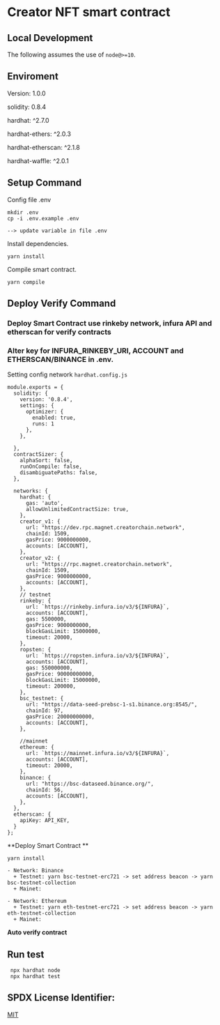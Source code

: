 # Creator NFT smart contract

## Local Development

The following assumes the use of `node@>=10`.

## Enviroment

Version: 1.0.0  

solidity: 0.8.4 

hardhat: ^2.7.0

hardhat-ethers: ^2.0.3

hardhat-etherscan: ^2.1.8

hardhat-waffle: ^2.0.1


## Setup Command

Config file .env

```
mkdir .env
cp -i .env.example .env

--> update variable in file .env 
```

Install dependencies.   

`yarn install`

Compile smart contract.    

`yarn compile` 

## Deploy Verify Command
### Deploy Smart Contract use rinkeby network, infura API and etherscan for verify contracts   
### Alter key for INFURA_RINKEBY_URI, ACCOUNT and ETHERSCAN/BINANCE in .env.

Setting config network `hardhat.config.js`

```
module.exports = {
  solidity: {
    version: '0.8.4',
    settings: {
      optimizer: {
        enabled: true,
        runs: 1
      },
    },

  },
  contractSizer: {
    alphaSort: false,
    runOnCompile: false,
    disambiguatePaths: false,
  },

  networks: {
    hardhat: {
      gas: 'auto',
      allowUnlimitedContractSize: true,
    },
    creator_v1: {
      url: "https://dev.rpc.magnet.creatorchain.network",
      chainId: 1509,
      gasPrice: 9000000000,
      accounts: [ACCOUNT],
    },
    creator_v2: {
      url: "https://rpc.magnet.creatorchain.network",
      chainId: 1509,
      gasPrice: 9000000000,
      accounts: [ACCOUNT],
    },
    // testnet
    rinkeby: {
      url: `https://rinkeby.infura.io/v3/${INFURA}`,
      accounts: [ACCOUNT],
      gas: 5500000,
      gasPrice: 9000000000,
      blockGasLimit: 15000000,
      timeout: 20000,
    },
    ropsten: {
      url: `https://ropsten.infura.io/v3/${INFURA}`,
      accounts: [ACCOUNT],
      gas: 550000000,
      gasPrice: 90000000000,
      blockGasLimit: 15000000,
      timeout: 200000,
    },
    bsc_testnet: {
      url: "https://data-seed-prebsc-1-s1.binance.org:8545/",
      chainId: 97,
      gasPrice: 20000000000,
      accounts: [ACCOUNT],
    },

    //mainnet
    ethereum: {
      url: `https://mainnet.infura.io/v3/${INFURA}`,
      accounts: [ACCOUNT],
      timeout: 20000,
    },
    binance: {
      url: "https://bsc-dataseed.binance.org/",
      chainId: 56,
      accounts: [ACCOUNT],
    },
  },
  etherscan: {
    apiKey: API_KEY,
  }
};
```

**Deploy Smart Contract **

```
yarn install

- Network: Binance
  + Testnet: yarn bsc-testnet-erc721 -> set address beacon -> yarn bsc-testnet-collection
  + Mainet: 

- Network: Ethereum
  + Testnet: yarn eth-testnet-erc721 -> set address beacon -> yarn eth-testnet-collection
  + Mainet: 
```


**Auto verify contract**

## Run test
```
 npx hardhat node
 npx hardhat test 
```


## SPDX License Identifier: 
[MIT](https://choosealicense.com/licenses/mit/)





